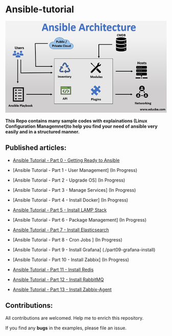 # Ansible-tutorial

<p align="center">
 <img alt="Ansible Logo" src="image/ansible-architecture.png">
</p>

**This Repo contains many sample codes with explainations (Linux Configuration Managemnet)to help you find your need of ansible very easily and in a structured manner.**

## Published articles:

 - [Ansible Tutorial - Part 0 - Getting Ready to Ansible](./part00-getting-ready/)

 - [Ansible Tutorial - Part 1 - User Management] (In Progress)

 - [Ansible Tutorial - Part 2 - Upgrade OS] (In Progress)
 
 - [Ansible Tutorial - Part 3 - Manage Services] (In Progress)

 - [Ansible Tutorial - Part 4 - Install Docker] (In Progress)
 
 - [Ansible Tutorial - Part 5 - Install LAMP Stack](./part05-lamp-stack-install/)

 - [Ansible Tutorial - Part 6 - Package Management] (In Progress)

 - [Ansible Tutorial - Part 7 - Install Elasticsearch](./part07-elasticsearch-install/)
 
 - [Ansible Tutorial - Part 8 - Cron Jobs ] (In Progress)
 
 - [Ansible Tutorial - Part 9 - Install Grafana] (./part09-grafana-install)

 - [Ansible Tutorial - Part 10 - Install Zabbix] (In Progress)
 
 - [Ansible Tutorial - Part 11 - Install Redis](./part11-redis-install)

 - [Ansible Tutorial - Part 12 - Install RabbitMQ](./part12-rabbitmq-install) 
 
 - [Ansible Tutorial - Part 13 - Install Zabbix-Agent](./part13-zabbix-agent-install) 
 

## Contributions:

All contributions are welcomed. Help me to enrich this repository.

If you find any **bugs** in the examples, please file an issue.
